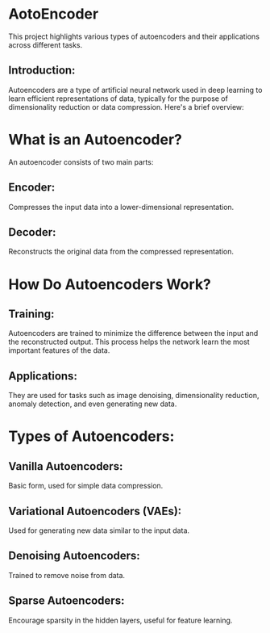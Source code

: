 # AotoEncoder
This project highlights various types of autoencoders and their applications across different tasks.

## Introduction:
Autoencoders are a type of artificial neural network used in deep learning to learn efficient representations of data, typically for the purpose of dimensionality reduction or data compression. Here's a brief overview:
# What is an Autoencoder?
An autoencoder consists of two main parts:
## Encoder: 
Compresses the input data into a lower-dimensional representation.
## Decoder:
Reconstructs the original data from the compressed representation.
# How Do Autoencoders Work?
## Training: 
Autoencoders are trained to minimize the difference between the input and the reconstructed output. This process helps the network learn the most important features of the data.
## Applications:
They are used for tasks such as image denoising, dimensionality reduction, anomaly detection, and even generating new data.
# Types of Autoencoders:

## Vanilla Autoencoders:
Basic form, used for simple data compression.

## Variational Autoencoders (VAEs):
Used for generating new data similar to the input data.

## Denoising Autoencoders: 
Trained to remove noise from data.

## Sparse Autoencoders: 
Encourage sparsity in the hidden layers, useful for feature learning.
